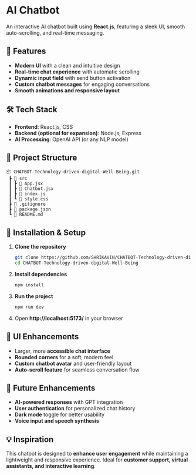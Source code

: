 # **AI Chatbot**  
An interactive AI chatbot built using **React.js**, featuring a sleek UI, smooth auto-scrolling, and real-time messaging.  

## **🚀 Features**  
- **Modern UI** with a clean and intuitive design  
- **Real-time chat experience** with automatic scrolling  
- **Dynamic input field** with send button activation  
- **Custom chatbot messages** for engaging conversations  
- **Smooth animations and responsive layout**  

## **🛠️ Tech Stack**  
- **Frontend**: React.js, CSS  
- **Backend (optional for expansion)**: Node.js, Express  
- **AI Processing**: OpenAI API (or any NLP model)  

## **📂 Project Structure**  
```
📦 CHATBOT-Technology-driven-digital-Well-Being.git 
 ┣ 📂 src  
 ┃ ┣ 📜 App.jsx  
 ┃ ┣ 📜 Chatbot.jsx  
 ┃ ┣ 📜 index.js  
 ┃ ┗ 📜 style.css  
 ┣ 📜 .gitignore  
 ┣ 📜 package.json  
 ┗ 📜 README.md  
```  

## **🔧 Installation & Setup**  
1. **Clone the repository**  
   ```bash
   git clone https://github.com/SHRIKAVIN/CHATBOT-Technology-driven-digital-Well-Being.git
   cd CHATBOT-Technology-driven-digital-Well-Being
   ```  
2. **Install dependencies**  
   ```bash
   npm install
   ```  
3. **Run the project**  
   ```bash
   npm run dev
   ```  
4. Open **http://localhost:5173/** in your browser  

## **🎨 UI Enhancements**  
- Larger, more **accessible chat interface**  
- **Rounded corners** for a soft, modern feel  
- **Custom chatbot avatar** and user-friendly layout  
- **Auto-scroll feature** for seamless conversation flow  

## **📌 Future Enhancements**  
- **AI-powered responses** with GPT integration  
- **User authentication** for personalized chat history  
- **Dark mode** toggle for better usability  
- **Voice input and speech synthesis**   

## **💡 Inspiration**  
This chatbot is designed to **enhance user engagement** while maintaining a lightweight and responsive experience. Ideal for **customer support, virtual assistants, and interactive learning**.  

